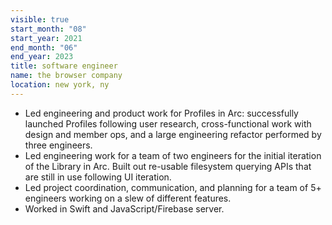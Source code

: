 ```yaml
---
visible: true
start_month: "08"
start_year: 2021
end_month: "06"
end_year: 2023
title: software engineer
name: the browser company
location: new york, ny
---
```

- Led engineering and product work for Profiles in Arc: successfully launched Profiles following user research, cross-functional work with design and member ops, and a large engineering refactor performed by three engineers.
- Led engineering work for a team of two engineers for the initial iteration of the Library in Arc. Built out re-usable filesystem querying APIs that are still in use following UI iteration.
- Led project coordination, communication, and planning for a team of 5+ engineers working on a slew of different features. 
- Worked in Swift and JavaScript/Firebase server.